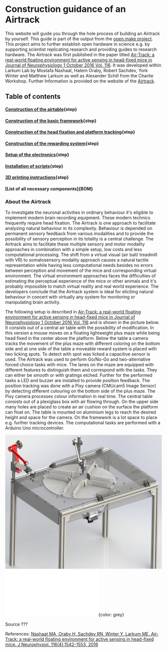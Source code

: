 # Construction guidance of an Airtrack


This website will guide you through the hole process of building an Airtrack by yourself. This guide is part of the output from the [open.make project](https://www.openmake.de/). This project aims to further establish open hardware in science e.g. by supporting scientist replicating research and providing guides to research hardware. The Airtrack was first published in the paper titled [Air-Track: a real-world floating environment for active sensing in head-fixed mice in Journal of Neurophysiology 1 October 2016 Vol. 116](https://pubmed.ncbi.nlm.nih.gov/27486102/). It was developed within Larkum Lab by Mostafa Nashaat, Hatem Oraby, Robert Sachdev, York Winter and Matthew Larkum as well as Alexander Schill from the Charite Workshop. 
Further Information is provided on the website of the [Airtrack](http://www.neuro-airtrack.com/).




## Table of contents


#### [Construction of the airtable](airtable.md){step}


#### [Construction of the basic framework](basicframework.md){step}


#### [Construction of the head fixation and platform tracking](headandcamera.md){step}


#### [Construction of the rewarding system](rewardsystem.md){step}


#### [Setup of the electronics](electronic.md){step}


#### [Installation of scripts](script_setup.md){step}


#### [3D printing instructions](3Dprinting.md){step}


#### [List of all necessary components]{BOM}




### About the Airtrack

To investigate the neuronal activities in ordinary behaviour it's eligible to implement modern brain recording equipment. These modern technics frequently require head fixation. The Airtrack is one approach to facilitate analysing natural behaviour in its complexity. Behaviour is depended on permanent sensory feedback from various modalities and to provide the possibility of sensory perception in its totality is a central challenge. The Airtrack aims to facilitate these multiple sensory and motor modality approaches in combination with a simple setup, low costs and less computational processing. The shift from a virtual visual (air ball/ treadmill with VR) to somatosensory modality approach causes a natural tactile representation while having less computational needs besides no errors between perception and movement of the mice and corresponding virtual environment. The virtual environment approaches faces the difficulties of estimating the perceptual experience of the mice or other animals and it's probably impossible to match virtual reality and real world experience. 
The developers conclude that the Airtrack system is ideal for eliciting natural behaviour in concert with virtually any system for monitoring or manipulating brain activity.

The following setup is described in [Air-Track: a real-world floating environment for active sensing in head-fixed mice in Journal of Neurophysiology 1 October 2016 Vol. 116](https://pubmed.ncbi.nlm.nih.gov/27486102/) and is shown in the picture below.
It consists out of a central air table with the possibility of modification. In this version a mouse moves on a floating lightweight plus maze while being head fixed in the center above the platform. Below the table a camera tracks the movement of the plus maze with different coloring on the bottom side and at one side of the table a moveable reward system is placed with two licking spots. To detect with spot was licked a capacitive sensor is used. The Airtrack was used to perform Go/No-Go and two-alternative forced choice tasks with mice. The lanes on the maze are equipped with different features to distinguish them and correspond with the tasks. They can either be smooth or with gratings etched. Further for the performed tasks a LED and buzzer are installed to provide position feedback. The position tracking was done with a Pixy camera (CMUcam5 Image Sensor) by detecting  different colouring on the bottom side of the plus maze. The Pixy camera processes colour information in real time.
The central table consists out of a plexiglass box with air flowing through. On the upper side many holes are placed to create an air cushion on the surface the platform can float on. The table is mounted on aluminium legs to reach the desired height and space for the camera. On the framework is a lot space to place e.g. further tracking devices. The computational tasks are performed with a Arduino Uno microcontroller.

![](images/airtrack_platform_small.jpg)
![](models/airtrack_480x366001.stl){color: grey}

Source ???

References: [Nashaat MA, Oraby H, Sachdev RN, Winter Y, Larkum ME. Air-Track: a real-world floating environment for active sensing in head-fixed mice. J Neurophysiol. 116(4):1542-1553, 2016](https://pubmed.ncbi.nlm.nih.gov/27486102/)


